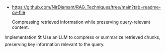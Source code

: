 - https://github.com/NirDiamant/RAG_Techniques/tree/main?tab=readme-ov-file
  
  Compressing retrieved information while preserving query-relevant content.

Implementation 🛠️
Use an LLM to compress or summarize retrieved chunks, preserving key information relevant to the query.
